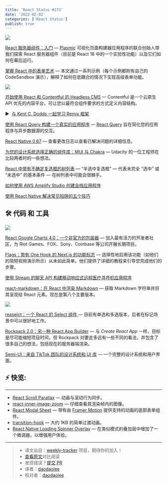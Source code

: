 ```yaml
---
title: 'React Status #273'
date: '2022-02-02'
categories: ['React Status']
publish: true
---
```


![](https://res.cloudinary.com/cpress/image/upload/w_1280,e_sharpen:60/rayqindkaosfkjmolvih.jpg)

<!--以上是预览信息，图片一张或限制百字左右，前者优先-->
<!-- more -->

[React 服务器组件：入门](https://react.statuscode.com/link/118991/web "blog.plasmic.app") — [Plasmic](https://react.statuscode.com/link/118992/web) 可视化页面构建器应用程序的联合创始人带我们探索 React 服务器组件（目前是 React 18 中的一个实验性功能）以及它们如何在幕后运行。

[掌握 React 中的表单艺术](https://react.statuscode.com/link/118911/web "engineering.udacity.com") — 本文通过一系列示例（每个示例都附有自己的 CodeSandbox 演示），解释了如何在低耦合的情况下实现高级表单功能。

![](https://copm.s3.amazonaws.com/cd560f27.png)

[开始使用 React 和 Contentful 的 Headless CMS](https://react.statuscode.com/link/118907/web "www.contentful.com") — Contentful 是一个云原生 API 优先的内容平台，可让您以最符合组件要求的方式定义内容结构。

▶  [与 Kent C. Dodds 一起学习 Remix 框架](https://react.statuscode.com/link/118916/web "www.youtube.com")

[使用 React Query 构建一个真实的应用程序](https://react.statuscode.com/link/118908/web "www.smashingmagazine.com") — [React Query](https://react.statuscode.com/link/118909/web) 旨在简化您的应用程序与异步数据源的交互。

[React Native 0.67](https://react.statuscode.com/link/118912/web "reactnative.dev") — 查看更改日志以查看已解决问题的详细信息。

[为您的设计系统选择正确的组件库：MUI 与 Chakra](https://react.statuscode.com/link/118993/web "engineering.udacity.com") — Udacity 的一位工程师在比较两者时的一些想法。

[React 中带有不确定复选框的树列表](https://react.statuscode.com/link/118915/web "t.co") — “半选中复选框” — 代表未完全 “选中” 或 “未选中” 的基本条件 — 在树列表中可能会很棘手。

[如何使用 AWS Amplify Studio 创建全栈应用程序](https://react.statuscode.com/link/118922/web)  

[使用 React Native 解决常见陷阱的五个技巧](https://react.statuscode.com/link/118924/web)  

## 🛠 代码 和 工具

![](https://res.cloudinary.com/cpress/image/upload/w_1280,e_sharpen:60/rhwv9smrpaxt6f9rj3pu.jpg)

[React Google Charts 4.0：一个非官方的包装器](https://react.statuscode.com/link/118927/web "github.com") — 加入最有活力的开发者社区，为 Riot Games、FOX、Sony、Coinbase 等公司开展长期项目。

[Flags：带有 One Hook 的 Next.js 的功能标志](https://react.statuscode.com/link/118930/web "github.com") — 选择性地启用该功能（如他们的简短视频演示所示）从未如此简单。他们提供了详细的教程来引导您完成他们的步骤。

[使用 Stream 的聊天 API 构建移动响应式远程医疗寻呼机应用程序](https://react.statuscode.com/link/118921/web "getstream.io")

[react-markdown：在 React 中渲染 Markdown](https://react.statuscode.com/link/118934/web "github.com") — 获取 Markdown 字符串并将其呈现给 React 元素。现在是第八个主要版本。

![](https://res.cloudinary.com/cpress/image/upload/w_1280,e_sharpen:60/m64fi5bkj1wow3ishzhm.jpg)

[reaselct：一个 React 的 Select 组件 ](https://react.statuscode.com/link/118933/web "github.com") — 目前有单选和多选版本，后者在标记场景中可以很好地工作。

[Rockpack 2.0：另一种 React App Builder](https://react.statuscode.com/link/118995/web "github.com") — 与 _Create React App_ 一样，目标是尽可能缩短项目时间，但 Rockpack 对要走多远有一些不同的看法，并包含了很多自己的想法，包括现在的服务器端渲染。

[Semi-UI：来自 TikTok 团队的设计系统和 UI 库](https://react.statuscode.com/link/118936/web "github.com") — 一个完整的设计系统和用户界面。

## ⚡️ 快览:
--------------

*   [React Scroll Parallax](https://react.statuscode.com/link/118938/web) — 动画与滚动行为同步。
*   [react-inner-image-zoom](https://react.statuscode.com/link/118939/web) — 仔细查看其渲染帧内的图像。
*   [React Modal Sheet](https://react.statuscode.com/link/118940/web) — 带有由 [Framer Motion]((https://react.statuscode.com/link/118941/web)) 提供支持的动画的底部表单组件。
*   [transition-hook](https://react.statuscode.com/link/118942/web) — 大约 1KB 的简单过渡动画。
*   [React Native Loading Spinner Overlay](https://react.statuscode.com/link/118943/web) — 在类似模式的叠加层中增加了一个微调器，以增强用户体验。

---
> * 译文出自：[weekly-tracker](https://github.com/FEDarling/weekly-tracker) 项目，期待你的加入！
> * [查看原文](https://react.statuscode.com/issues/273)对比阅读
> * 发现错误？[提交 PR](https://github.com/FEDarling/weekly-tracker/blob/main/weeklys/react_status/273/README.md)
> * 译者：[daodaolee](https://github.com/daodaolee)
> * 校对者：[daodaolee](https://github.com/daodaolee)
